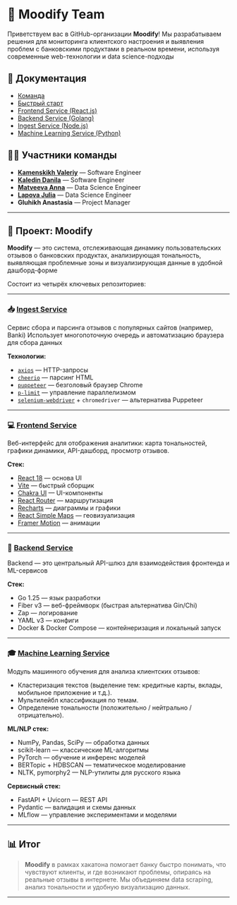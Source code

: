 # 👋 Moodify Team

Приветствуем вас в GitHub-организации **Moodify**! Мы разрабатываем решения для мониторинга клиентского настроения и выявления проблем с банковскими продуктами в реальном времени, используя современные web-технологии и data science-подходы

## 📄 Документация

- [Команда](https://moodify.gitbook.io/docs)
- [Быстрый старт](https://moodify.gitbook.io/docs/getting-started/quickstart)
- [Frontend Service (React.js)](https://moodify.gitbook.io/docs/services/frontend)
- [Backend Service (Golang)](https://moodify.gitbook.io/docs/services/backend)
- [Ingest Service (Node.js)](https://moodify.gitbook.io/docs/services/ingest)
- [Machine Learning Service (Python)](https://moodify.gitbook.io/docs/services/ml)


## 👨‍💻 Участники команды

- [**Kamenskikh Valeriy**](https://github.com/neon4on) — Software Engineer
- [**Kaledin Danila**](https://github.com/danya1733) — Software Engineer
- [**Matveeva Anna**](https://github.com/moomivee) — Data Science Engineer
- [**Lapova Julia**](https://github.com/JuliaLapova) — Data Science Engineer
- **Gluhikh Anastasia** — Project Manager

---

## 🧠 Проект: Moodify

**Moodify** — это система, отслеживающая динамику пользовательских отзывов о банковских продуктах, анализирующая тональность, выявляющая проблемные зоны и визуализирующая данные в удобной дашборд-форме

Состоит из четырёх ключевых репозиториев:

---

### 📥 [Ingest Service](https://github.com/Hackaton-Moodify-2025/ingest)

Сервис сбора и парсинга отзывов с популярных сайтов (например, Banki)
Использует многопоточную очередь и автоматизацию браузера для сбора данных

**Технологии:**
- [`axios`](https://github.com/axios/axios) — HTTP-запросы
- [`cheerio`](https://cheerio.js.org/) — парсинг HTML
- [`puppeteer`](https://pptr.dev/) — безголовый браузер Chrome
- [`p-limit`](https://github.com/sindresorhus/p-limit) — управление параллелизмом
- [`selenium-webdriver`](https://www.selenium.dev/documentation/webdriver/) + `chromedriver` — альтернатива Puppeteer

---

### 💻 [Frontend Service](https://github.com/Hackaton-Moodify-2025/frontend)

Веб-интерфейс для отображения аналитики: карта тональностей, графики динамики, API-дашборд, просмотр отзывов.

**Стек:**
- [React 18](https://react.dev/) — основа UI  
- [Vite](https://vitejs.dev/) — быстрый сборщик  
- [Chakra UI](https://chakra-ui.com/) — UI-компоненты  
- [React Router](https://reactrouter.com/) — маршрутизация  
- [Recharts](https://recharts.org/) — диаграммы и графики  
- [React Simple Maps](https://www.react-simple-maps.io/) — геовизуализация  
- [Framer Motion](https://www.framer.com/motion/) — анимации

---

### 🎁 [Backend Service](https://github.com/Hackaton-Moodify-2025/backend)

Backend — это центральный API-шлюз для взаимодействия фронтенда и ML-сервисов

**Стек:**
- Go 1.25 — язык разработки
- Fiber v3 — веб-фреймворк (быстрая альтернатива Gin/Chi)
- Zap — логирование
- YAML v3 — конфиги
- Docker & Docker Compose — контейнеризация и локальный запуск

---

### 🎓 [Machine Learning Service](https://github.com/Hackaton-Moodify-2025/ml)

Модуль машинного обучения для анализа клиентских отзывов:
- Кластеризация текстов (выделение тем: кредитные карты, вклады, мобильное приложение и т.д.).
- Мультилейбл классификация по темам.
- Определение тональности (положительно / нейтрально / отрицательно).

**ML/NLP стек:**
- NumPy, Pandas, SciPy — обработка данных
- scikit-learn — классические ML-алгоритмы
- PyTorch — обучение и инференс моделей
- BERTopic + HDBSCAN — тематическое моделирование
- NLTK, pymorphy2 — NLP-утилиты для русского языка

**Сервисный стек:**
- FastAPI + Uvicorn — REST API
- Pydantic — валидация и схемы данных
- MLflow — управление экспериментами и моделями

---

## 📊 Итог

> **Moodify** в рамках хакатона помогает банку быстро понимать, что чувствуют клиенты, и где возникают проблемы, опираясь на реальные отзывы в интернете. Мы объединяем data scraping, анализ тональности и удобную визуализацию данных.

---
